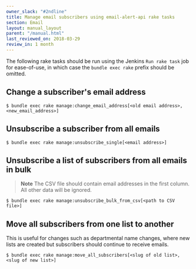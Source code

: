 ```yaml
---
owner_slack: "#2ndline"
title: Manage email subscribers using email-alert-api rake tasks
section: Email
layout: manual_layout
parent: "/manual.html"
last_reviewed_on: 2018-03-29
review_in: 1 month
---
```


The following rake tasks should be run using the Jenkins `Run rake task` job for ease-of-use, in which case the `bundle exec rake` prefix should be omitted.

## Change a subscriber's email address

```shell
$ bundle exec rake manage:change_email_address[<old email address>, <new_email_address>]
```

## Unsubscribe a subscriber from all emails

```shell
$ bundle exec rake manage:unsubscribe_single[<email address>]
```

## Unsubscribe a list of subscribers from all emails in bulk

> **Note**
> The CSV file should contain email addresses in the first column. All other data will be ignored.

```shell
$ bundle exec rake manage:unsubscribe_bulk_from_csv[<path to CSV file>]
```

## Move all subscribers from one list to another

This is useful for changes such as departmental name changes, where new lists are created but subscribers should continue to receive emails.

```shell
$ bundle exec rake manage:move_all_subscribers[<slug of old list>, <slug of new list>]
```
